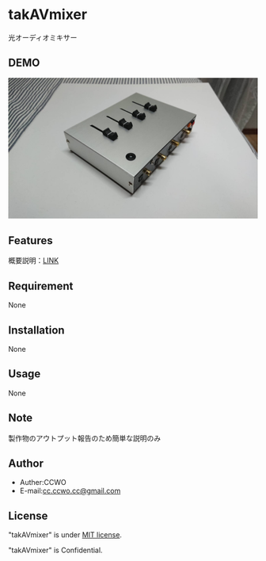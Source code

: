 # takAVmixer

光オーディオミキサー

## DEMO

<div align="cneter">
  <img src="image/takAVmixer.jpg" title="block">
</div>

## Features

概要説明：[LINK](https://github.com/CC-WO/takAVmixer/blob/master/takAVmixer.md)

## Requirement

None

## Installation

None

## Usage

None

## Note

製作物のアウトプット報告のため簡単な説明のみ

## Author

- Auther:CCWO
- E-mail:cc.ccwo.cc@gmail.com

## License

"takAVmixer" is under [MIT license](https://en.wikipedia.org/wiki/MIT_License).

"takAVmixer" is Confidential.
